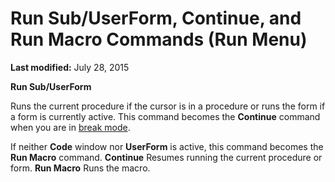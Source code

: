 
# Run Sub/UserForm, Continue, and Run Macro Commands (Run Menu)

 **Last modified:** July 28, 2015

 **Run Sub/UserForm**

Runs the current procedure if the cursor is in a procedure or runs the form if a form is currently active. This command becomes the  **Continue** command when you are in [break mode](b8bdf64f-5920-1ae9-16d0-b26d09524a30.md).

If neither  **Code** window nor **UserForm** is active, this command becomes the **Run Macro** command.
 **Continue**
Resumes running the current procedure or form.
 **Run Macro**
Runs the macro.
